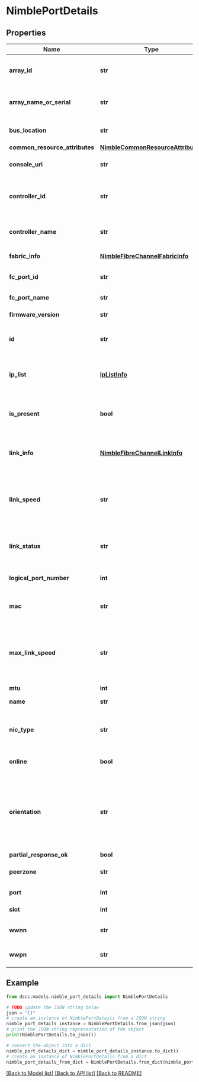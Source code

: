 # NimblePortDetails


## Properties

Name | Type | Description | Notes
------------ | ------------- | ------------- | -------------
**array_id** | **str** | Identifier for the array. A 42 digit hexadecimal number. | [optional] 
**array_name_or_serial** | **str** | Name or serial number of array where the interface is hosted. | [optional] 
**bus_location** | **str** | PCI bus location of the HBA for this Fibre Channel port. | [optional] 
**common_resource_attributes** | [**NimbleCommonResourceAttributes**](NimbleCommonResourceAttributes.md) |  | [optional] 
**console_uri** | **str** | consoleUri for detailed storage object | [optional] 
**controller_id** | **str** | Identifier of the controller where the interface is hosted. A 42 digit hexadecimal number. | [optional] 
**controller_name** | **str** | Name (A or B) of the controller where the interface is hosted. Plain string. | [optional] 
**fabric_info** | [**NimbleFibreChannelFabricInfo**](NimbleFibreChannelFabricInfo.md) | Fibre Channel fabric information. | [optional] 
**fc_port_id** | **str** | ID of the port with which the interface is associated. | [optional] 
**fc_port_name** | **str** | Name of Fibre Channel port. | [optional] 
**firmware_version** | **str** | Version of the Fibre Channel firmware. | [optional] 
**id** | **str** | Identifier for the interface. A 42 digit hexadecimal number. | [optional] 
**ip_list** | [**IpListInfo**](IpListInfo.md) | Information about the Fibre Channel link at which interface is operating. | [optional] 
**is_present** | **bool** | Whether this interface is present on this controller. Possible values: true, false. | [optional] 
**link_info** | [**NimbleFibreChannelLinkInfo**](NimbleFibreChannelLinkInfo.md) | Information about the Fibre Channel link at which interface is operating. | [optional] 
**link_speed** | **str** | Speed of the link. Possible values: link_speed_unknown, link_speed_10M, link_speed_100M, link_speed_1000M, link_speed_10000M. | [optional] 
**link_status** | **str** | Status of the link. Possible values: link_status_unknown, link_status_down, link_status_up. | [optional] 
**logical_port_number** | **int** | Logical port number for the Fibre Channel port. | [optional] 
**mac** | **str** | MAC address of the interface. Mac address of an interface. | [optional] 
**max_link_speed** | **str** | Maximum speed of the link. Possible values: link_speed_unknown, link_speed_10M, link_speed_100M, link_speed_1000M, link_speed_10000M. | [optional] 
**mtu** | **int** | MTU on the link. | [optional] 
**name** | **str** | Name of the interface. | [optional] 
**nic_type** | **str** | Interface type. Possible values: nic_type_unknown, nic_type_tp, nic_type_sfp. | [optional] 
**online** | **bool** | Identify whether the Fibre Channel interface is online. | [optional] 
**orientation** | **str** | Orientation of FC ports on a HBA. An orientation of &#39;right_to_left&#39; indicates that ports are ordered as 3,2,1,0 on the slot. Possible values: &#39;left_to_right&#39;, &#39;right_to_left&#39;. | [optional] 
**partial_response_ok** | **bool** | Port response. | [optional] 
**peerzone** | **str** | Active peer zone for this Fibre Channel interface. | [optional] 
**port** | **int** | Port number for this interface. | [optional] 
**slot** | **int** | Slot number for this interface. | [optional] 
**wwnn** | **str** | World Wide Node Name for this Fibre Channel interface. | [optional] 
**wwpn** | **str** | World Wide Port Name for this Fibre Channel interface. | [optional] 

## Example

```python
from dscc.models.nimble_port_details import NimblePortDetails

# TODO update the JSON string below
json = "{}"
# create an instance of NimblePortDetails from a JSON string
nimble_port_details_instance = NimblePortDetails.from_json(json)
# print the JSON string representation of the object
print(NimblePortDetails.to_json())

# convert the object into a dict
nimble_port_details_dict = nimble_port_details_instance.to_dict()
# create an instance of NimblePortDetails from a dict
nimble_port_details_from_dict = NimblePortDetails.from_dict(nimble_port_details_dict)
```
[[Back to Model list]](../README.md#documentation-for-models) [[Back to API list]](../README.md#documentation-for-api-endpoints) [[Back to README]](../README.md)


